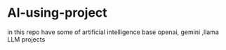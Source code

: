 # AI-using-project
in this repo have some of artificial intelligence base openai, gemini ,llama LLM  projects
